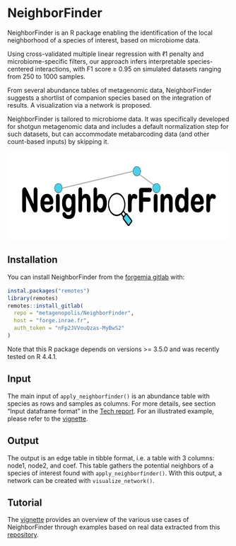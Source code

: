 
<!-- README.md is generated from README.Rmd. Please edit that file -->

# NeighborFinder

<!-- badges: start -->

<!-- badges: end -->

NeighborFinder is an R package enabling the identification of the local
neighborhood of a species of interest, based on microbiome data.

Using cross-validated multiple linear regression with ℓ1 penalty and
microbiome-specific filters, our approach infers interpretable
species-centered interactions, with F1 score ≥ 0.95 on simulated
datasets ranging from 250 to 1000 samples.

From several abundance tables of metagenomic data, NeighborFinder
suggests a shortlist of companion species based on the integration of
results. A visualization via a network is proposed.

NeighborFinder is tailored to microbiome data. It was specifically
developed for shotgun metagenomic data and includes a default
normalization step for such datasets, but can accommodate metabarcoding
data (and other count-based inputs) by skipping it.

<p align="center">

<img src="man/figures/Logo_NeighborFinder_white.jpg" width="700" height="200" alt="logo">
</p>

## Installation

You can install NeighborFinder from the [forgemia
gitlab](https://forge.inrae.fr/metagenopolis/neighborfinder) with:

``` r
instal.packages("remotes")
library(remotes)
remotes::install_gitlab(
  repo = "metagenopolis/NeighborFinder",
  host = "forge.inrae.fr",
  auth_token = "nFp2JVVouQzas-MyBwS2"
)
```

Note that this R package depends on versions \>= 3.5.0 and was recently
tested on R 4.4.1.

## Input

The main input of `apply_neighborfinder()` is an abundance table with
species as rows and samples as columns. For more details, see section
“Input dataframe format” in the [Tech
report](articles/NeighborFinder_technical_report.html). For an
illustrated example, please refer to the
[vignette](articles/NeighborFinder_vignette.html).

## Output

The output is an edge table in tibble format, i.e. a table with 3
columns: node1, node2, and coef. This table gathers the potential
neighbors of a species of interest found with `apply_neighborfinder()`.
With this output, a network can be created with `visualize_network()`.

## Tutorial

The [vignette](articles/NeighborFinder_vignette.html) provides an
overview of the various use cases of NeighborFinder through examples
based on real data extracted from this
[repository](https://doi.org/10.57745/7IVO3E).
